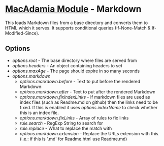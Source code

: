 # [MacAdamia Module](.) - Markdown

This loads Markdown files from a base directory and converts them to HTML which it serves. It supports conditional queries (If-None-Match & If-Modified-Since).

## Options

 * *options.root* - The base directory where files are served from
 * *options.headers* - An object containing headers to set
 * *options.maxAge* - The page should expire in so many seconds
 * *options.markdown*
   * *options.markdown.before* - Text to put before the rendered Markdown
   * *options.markdown.after* - Text to put after the rendered Markdown
   * *options.markdown.fixIndexLinks* - If markdown files are used as index files (such as Readme.md on github) then the links need to be fixed. If this is enabled it uses *options.indexName* to check whether this is an index file.
   * *options.markdown.fixLinks* - Array of rules to fix links
    * *rule.search* - RegExp String to search for
    * *rule.replace* - What to replace the match with
   * *options.markdown.extension* - Replace the URLs extension with this. (i.e.: if this is '.md' for Readme.html use Readme.md)
